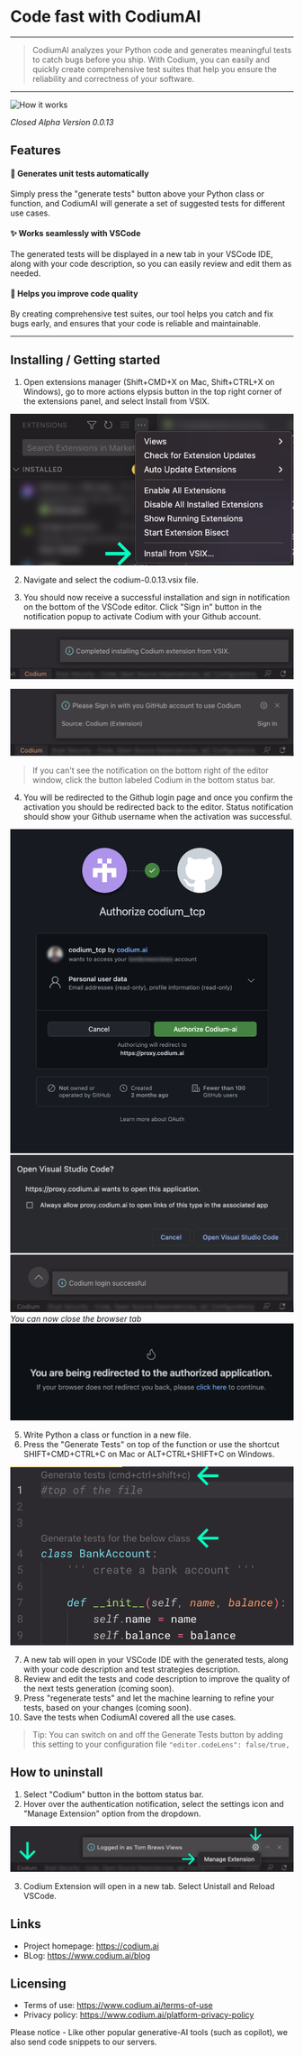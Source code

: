 # Code fast with CodiumAI

---

> CodiumAI analyzes your Python code and generates meaningful tests to catch bugs before you ship. With Codium, you can easily and quickly create comprehensive test suites that help you ensure the reliability and correctness of your software.

---

![How it works](./media/docs/TestGeneration.gif?raw=true)

_Closed Alpha Version 0.0.13_

## Features

#### 🤖 Generates unit tests automatically

Simply press the "generate tests" button above your Python class or function, and CodiumAI will generate a set of suggested tests for different use cases.

#### ✨ Works seamlessly with VSCode

The generated tests will be displayed in a new tab in your VSCode IDE, along with your code description, so you can easily review and edit them as needed.

#### 🚀 Helps you improve code quality

By creating comprehensive test suites, our tool helps you catch and fix bugs early, and ensures that your code is reliable and maintainable.

---

## Installing / Getting started

1. Open extensions manager (Shift+CMD+X on Mac, Shift+CTRL+X on Windows), go to more actions elypsis button in the top right corner of the extensions panel, and select Install from VSIX.

![Install VSIX file](./media/docs/Step1.png)

2. Navigate and select the codium-0.0.13.vsix file.

3. You should now receive a successful installation and sign in notification on the bottom of the VSCode editor. Click "Sign in" button in the notification popup to activate Codium with your Github account.

![Successful installation](./media/docs/installed.png)

![Sign in notification](./media/docs/signin.png)

> If you can't see the notification on the bottom right of the editor window, click the button labeled Codium in the bottom status bar.

4. You will be redirected to the Github login page and once you confirm the activation you should be redirected back to the editor. Status notification should show your Github username when the activation was successful.

![Github Login page setp one](./media/docs/auth1.png)
![Github Login page setp two](./media/docs/auth2.png)
![Github Login page setp three](./media/docs/auth3.png)
<br>
_You can now close the browser tab_
![Close the browser tab](./media/docs/auth4.png)

5. Write Python a class or function in a new file.
6. Press the "Generate Tests" on top of the function or use the shortcut SHIFT+CMD+CTRL+C on Mac or ALT+CTRL+SHIFT+C on Windows.

![Github Login page setp one](./media/docs/generateButtons.png)

7. A new tab will open in your VSCode IDE with the generated tests, along with your code description and test strategies description.
8. Review and edit the tests and code description to improve the quality of the next tests generation (coming soon).
9. Press "regenerate tests" and let the machine learning to refine your tests, based on your changes (coming soon).
10. Save the tests when CodiumAI covered all the use cases.

> Tip: You can switch on and off the Generate Tests button by adding this setting to your configuration file `"editor.codeLens": false/true,`

## How to uninstall

1. Select "Codium" button in the bottom status bar.
2. Hover over the authentication notification, select the settings icon and "Manage Extension" option from the dropdown.

![How to uninstall](./media/docs/uninstallS1.png)

3. Codium Extension will open in a new tab. Select Unistall and Reload VSCode.

## Links

- Project homepage: https://codium.ai
- BLog: https://www.codium.ai/blog

## Licensing

- Terms of use: https://www.codium.ai/terms-of-use
- Privacy policy: https://www.codium.ai/platform-privacy-policy

Please notice - Like other popular generative-AI tools (such as copilot), we also send code snippets to our servers.

